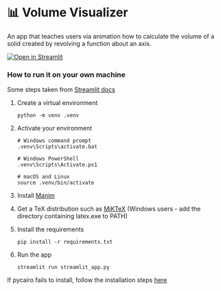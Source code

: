 # :bar_chart: Volume Visualizer

An app that teaches users via animation how to calculate the volume of a solid created by revolving a function about an axis.

[![Open in Streamlit](https://static.streamlit.io/badges/streamlit_badge_black_white.svg)](https://volume-visualizer.streamlit.app/)

### How to run it on your own machine

Some steps taken from [Streamlit docs](https://docs.streamlit.io/get-started/installation/command-line)

1. Create a virtual environment

   ```
   python -m venv .venv
   ```

2. Activate your environment

   ```
   # Windows command prompt
   .venv\Scripts\activate.bat

   # Windows PowerShell
   .venv\Scripts\Activate.ps1

   # macOS and Linux
   source .venv/bin/activate
   ```

3. Install [Manim](https://docs.manim.community/en/stable/installation.html)

4. Get a TeX distribution such as [MiKTeX](https://miktex.org/download)
   (Windows users - add the directory containing latex.exe to PATH)

5. Install the requirements

   ```
   pip install -r requirements.txt
   ```

6. Run the app

   ```
   streamlit run streamlit_app.py
   ```

If pycairo fails to install, follow the installation steps [here](https://pycairo.readthedocs.io/en/latest/getting_started.html)

